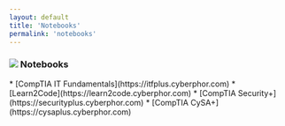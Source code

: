 ```yaml
---
layout: default
title: 'Notebooks'
permalink: 'notebooks'
---
```


<h3><img src="{{ site.baseurl }}/_assets/notes.png"> Notebooks</h3>
* [CompTIA IT Fundamentals](https://itfplus.cyberphor.com)
* [Learn2Code](https://learn2code.cyberphor.com)
* [CompTIA Security+](https://securityplus.cyberphor.com)
* [CompTIA CySA+](https://cysaplus.cyberphor.com)
